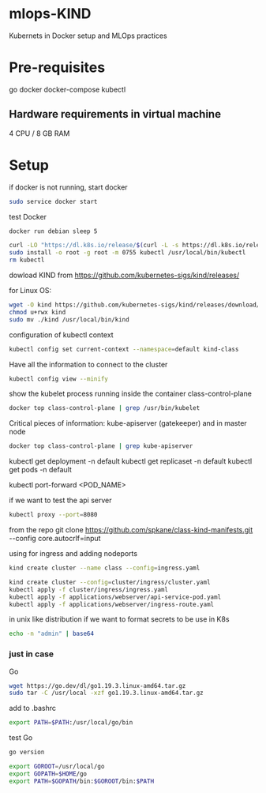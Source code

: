 # mlops-KIND
Kubernets in Docker setup and MLOps practices

# Pre-requisites
go
docker
docker-compose
kubectl

## Hardware requirements in virtual machine
4 CPU / 8 GB RAM

# Setup
if docker is not running, start docker
```bash
sudo service docker start
```
test Docker
```bash
docker run debian sleep 5
```
```bash
curl -LO "https://dl.k8s.io/release/$(curl -L -s https://dl.k8s.io/release/stable.txt)/bin/linux/amd64/kubectl"
sudo install -o root -g root -m 0755 kubectl /usr/local/bin/kubectl
rm kubectl
```


dowload KIND from https://github.com/kubernetes-sigs/kind/releases/

for Linux OS:
```bash
wget -O kind https://github.com/kubernetes-sigs/kind/releases/download/v0.17.0/kind-linux-amd64
chmod u+rwx kind
sudo mv ./kind /usr/local/bin/kind
```
configuration of kubectl context
```bash
kubectl config set current-context --namespace=default kind-class
 ```   

Have all the information to connect to the cluster
```bash
kubectl config view --minify
```

show the kubelet process running inside the container class-control-plane
```bash
docker top class-control-plane | grep /usr/bin/kubelet
```

Critical pieces of information:
kube-apiserver (gatekeeper)
and in master node
```bash
docker top class-control-plane | grep kube-apiserver
```

kubectl get deployment -n default
kubectl get replicaset -n default
kubectl get pods -n default

kubectl port-forward <POD_NAME> <PORT>


if we want to test the api server
```bash
kubectl proxy --port=8080
```
from the repo
git clone https://github.com/spkane/class-kind-manifests.git     --config core.autocrlf=input


using for ingress and adding nodeports
```bash
kind create cluster --name class --config=ingress.yaml
```


```bash
kind create cluster --config=cluster/ingress/cluster.yaml
kubectl apply -f cluster/ingress/ingress.yaml
kubectl apply -f applications/webserver/api-service-pod.yaml
kubectl apply -f applications/webserver/ingress-route.yaml
```
in unix like distribution if we want to format secrets to be use in K8s
```bash
echo -n "admin" | base64
```














### just in case

Go
```bash
wget https://go.dev/dl/go1.19.3.linux-amd64.tar.gz
sudo tar -C /usr/local -xzf go1.19.3.linux-amd64.tar.gz
```
add to .bashrc
```bash
export PATH=$PATH:/usr/local/go/bin
```
test Go
```bash
go version

export GOROOT=/usr/local/go
export GOPATH=$HOME/go
export PATH=$GOPATH/bin:$GOROOT/bin:$PATH

```

